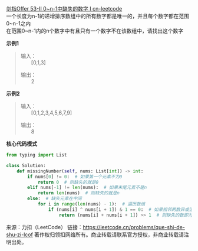[剑指Offer 53-II 0~n-1中缺失的数字 I cn-leetcode](https://leetcode.cn/problems/que-shi-de-shu-zi-lcof/)
<br>一个长度为n-1的递增排序数组中的所有数字都是唯一的，并且每个数字都在范围0~n-1之内
<br>在范围0~n-1内的n个数字中有且只有一个数字不在该数组中，请找出这个数字

**示例1**
>输入：
> <br>&emsp;&emsp;[0,1,3]
> 
>输出：
> <br>&emsp;&emsp;2

**示例2**
>输入：
> <br>&emsp;&emsp;[0,1,2,3,4,5,6,7,9]
> 
>输出：
> <br>&emsp;&emsp;8

**核心代码模式**

```python
from typing import List

class Solution:
    def missingNumber(self, nums: List[int]) -> int:
        if nums[0] != 0:  # 如果第一个元素不为0
            return 0  # 则缺失的就是0
        elif nums[-1] != len(nums):  # 如果末尾元素不是n
            return len(nums)  # 则缺失的就是n
        else:  # 缺失元素在中间
            for i in range(len(nums) - 1):  # 遍历数组
                if (nums[i] ^ nums[i + 1]) & 1 == 0:  # 如果相邻两数异或运算后末尾不为1
                    return (nums[i] + nums[i + 1]) >> 1  # 则缺失的数即为此两数和的平均数
```

来源：力扣（LeetCode）
链接：https://leetcode.cn/problems/que-shi-de-shu-zi-lcof
著作权归领扣网络所有。商业转载请联系官方授权，非商业转载请注明出处。